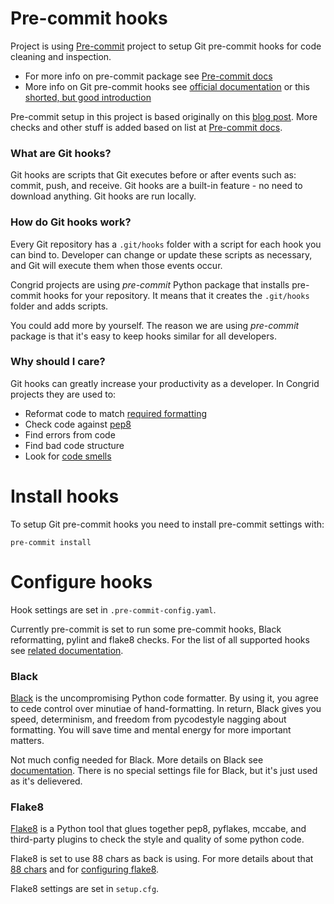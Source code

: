 # Pre-commit hooks

Project is using [Pre-commit](https://github.com/pre-commit/pre-commit) project to setup Git pre-commit hooks for code cleaning and inspection.

- For more info on pre-commit package see [Pre-commit docs](https://pre-commit.com/)
- More info on Git pre-commit hooks see [official documentation](https://git-scm.com/book/en/v2/Customizing-Git-Git-Hooks) or this [shorted, but good introduction](https://githooks.com/)

Pre-commit setup in this project is based originally on this [blog post](https://ljvmiranda921.github.io/notebook/2018/06/21/precommits-using-black-and-flake8/). More checks and other stuff is added based on list at [Pre-commit docs](https://pre-commit.com/hooks.html).


### What are Git hooks?

Git hooks are scripts that Git executes before or after events such as: commit, push, and receive. Git hooks are a built-in feature - no need to download anything. Git hooks are run locally.


### How do Git hooks work?

Every Git repository has a `.git/hooks` folder with a script for each hook you can bind to. Developer can change or update these scripts as necessary, and Git will execute them when those events occur.

Congrid projects are using _pre-commit_ Python package that installs pre-commit hooks for your repository. It means that it creates the `.git/hooks` folder and adds scripts.

You could add more by yourself. The reason we are using _pre-commit_ package is that it's easy to keep hooks similar for all developers.


### Why should I care?

Git hooks can greatly increase your productivity as a developer. In Congrid projects they are used to:

- Reformat code to match [required formatting](https://github.com/python/black)
- Check code against [pep8](https://www.python.org/dev/peps/pep-0008/)
- Find errors from code
- Find bad code structure
- Look for [code smells](https://en.wikipedia.org/wiki/Code_smell)

# Install hooks

To setup Git pre-commit hooks you need to install pre-commit settings with:

```
pre-commit install
```

# Configure hooks

Hook settings are set in `.pre-commit-config.yaml`.

Currently pre-commit is set to run some pre-commit hooks, Black reformatting, pylint and flake8 checks. For the list of all supported hooks see [related documentation](https://pre-commit.com/hooks.html).


### Black

[Black](https://github.com/python/black) is the uncompromising Python code formatter. By using it, you agree to cede control over minutiae of hand-formatting. In return, Black gives you speed, determinism, and freedom from pycodestyle nagging about formatting. You will save time and mental energy for more important matters.

Not much config needed for Black. More details on Black see [documentation](https://github.com/python/black). There is no special settings file for Black, but it's just used as it's delievered.


### Flake8

[Flake8](https://gitlab.com/pycqa/flake8) is a Python tool that glues together pep8, pyflakes, mccabe, and third-party plugins to check the style and quality of some python code.

Flake8 is set to use 88 chars as back is using. For more details about that [88 chars](https://github.com/python/black#line-length) and for [configuring flake8](http://flake8.pycqa.org/en/2.6.0/config.html).

Flake8 settings are set in `setup.cfg`.
